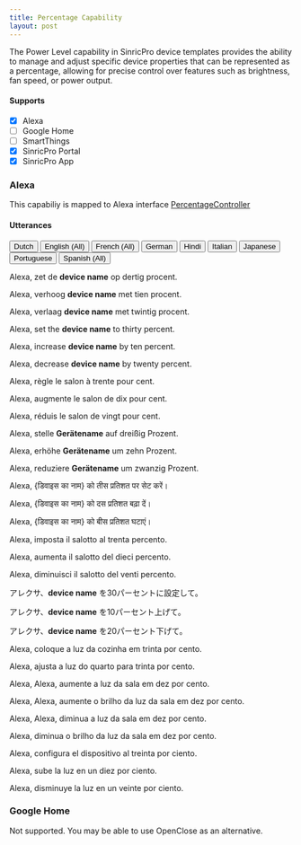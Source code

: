 ```yaml
---
title: Percentage Capability
layout: post
---
```


The Power Level capability in SinricPro device templates provides the ability to manage and adjust specific device properties that can be represented as a percentage, allowing for precise control over features such as brightness, fan speed, or power output.

#### Supports
 - [x]  Alexa
 - [ ]  Google Home
 - [ ]  SmartThings
 - [x]  SinricPro Portal
 - [x]  SinricPro App

### Alexa 

This capabiliy is mapped to Alexa interface [PercentageController](https://developer.amazon.com/en-US/docs/alexa/device-apis/alexa-percentagecontroller.html)

#### Utterances

<!-- Alexa Language Tabs -->
<div class="tab">
  <button class="tablinks active" onclick="openLanguage(event, 'alexa-nl-NL')">Dutch</button>
  <button class="tablinks" onclick="openLanguage(event, 'alexa-en-US')">English (All)</button>
  <button class="tablinks" onclick="openLanguage(event, 'alexa-fr-FR')">French (All)</button>
  <button class="tablinks" onclick="openLanguage(event, 'alexa-de-DE')">German</button>  
  <button class="tablinks" onclick="openLanguage(event, 'alexa-hi-IN')">Hindi</button>
  <button class="tablinks" onclick="openLanguage(event, 'alexa-it-IT')">Italian</button>  
  <button class="tablinks" onclick="openLanguage(event, 'alexa-ja-JP')">Japanese</button>
  <button class="tablinks" onclick="openLanguage(event, 'alexa-pt-BR')">Portuguese</button>
  <button class="tablinks" onclick="openLanguage(event, 'alexa-es-ES')">Spanish (All)</button>
</div>

<div id="alexa-nl-NL" class="tabcontent" style="display: block;"> 
    <p>Alexa, zet de <b>device name</b> op dertig procent.</p>
    <p>Alexa, verhoog <b>device name</b> met tien procent.</p>
    <p>Alexa, verlaag <b>device name</b> met twintig procent.</p>
</div>

<div id="alexa-en-US" class="tabcontent"> 
    <p>Alexa, set the <b>device name</b> to thirty percent.</p>
    <p>Alexa, increase <b>device name</b> by ten percent.</p>
    <p>Alexa, decrease <b>device name</b> by twenty percent.</p>
</div>

<div id="alexa-fr-FR" class="tabcontent"> 
    <p>Alexa, règle le salon à trente pour cent.</p>
    <p>Alexa, augmente le salon de dix pour cent.</p>
    <p>Alexa, réduis le salon de vingt pour cent.</p>
</div>

<div id="alexa-de-DE" class="tabcontent"> 
    <p>Alexa, stelle <b>Gerätename</b> auf dreißig Prozent.</p>
    <p>Alexa, erhöhe <b>Gerätename</b> um zehn Prozent.</p>
    <p>Alexa, reduziere <b>Gerätename</b> um zwanzig Prozent.</p>
</div>

<div id="alexa-hi-IN" class="tabcontent"> 
    <p>Alexa, {डिवाइस का नाम} को तीस प्रतिशत पर सेट करें।</p>
    <p>Alexa, {डिवाइस का नाम} को दस प्रतिशत बढ़ा दें।</p>
    <p>Alexa, {डिवाइस का नाम} को बीस प्रतिशत घटाएं।</p>
</div>
 
<div id="alexa-it-IT" class="tabcontent"> 
    <p>Alexa, imposta il salotto al trenta percento.</p>
    <p>Alexa, aumenta il salotto del dieci percento.</p>
    <p>Alexa, diminuisci il salotto del venti percento.</p>
</div>

<div id="alexa-ja-JP" class="tabcontent"> 
    <p>アレクサ、<b>device name</b> を30パーセントに設定して。</p>
    <p>アレクサ、<b>device name</b> を10パーセント上げて。</p>
    <p>アレクサ、<b>device name</b> を20パーセント下げて。</p>
</div>

<div id="alexa-pt-BR" class="tabcontent"> 
    <p>Alexa, coloque a luz da cozinha em trinta por cento.</p>
    <p>Alexa, ajusta a luz do quarto para trinta por cento.</p>
    <p>Alexa, Alexa, aumente a luz da sala em dez por cento.</p>
    <p>Alexa, Alexa, aumente o brilho da luz da sala em dez por cento.</p>
    <p>Alexa, Alexa, diminua a luz da sala em dez por cento.</p>
    <p>Alexa, diminua o brilho da luz da sala em dez por cento.</p>
</div>

<div id="alexa-es-ES" class="tabcontent"> 
    <p>Alexa, configura el dispositivo al treinta por ciento.</p>
    <p>Alexa, sube la luz en un diez por ciento.</p>
    <p>Alexa, disminuye la luz en un veinte por ciento.</p>
</div>


### Google Home
 
Not supported. You may be able to use OpenClose as an alternative.